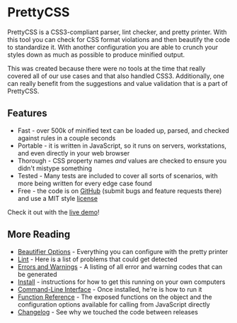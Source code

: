 PrettyCSS
=========

PrettyCSS is a CSS3-compliant parser, lint checker, and pretty printer.  With this tool you can check for CSS format violations and then beautify the code to standardize it.  With another configuration you are able to crunch your styles down as much as possible to produce minified output.

This was created because there were no tools at the time that really covered all of our use cases and that also handled CSS3.  Additionally, one can really benefit from the suggestions and value validation that is a part of PrettyCSS.

Features
--------

* Fast - over 500k of minified text can be loaded up, parsed, and checked against rules in a couple seconds
* Portable - it is written in JavaScript, so it runs on servers, workstations, and even directly in your web browser
* Thorough - CSS property names *and* values are checked to ensure you didn't mistype something
* Tested - Many tests are included to cover all sorts of scenarios, with more being written for every edge case found
* Free - the code is on [GitHub] (submit bugs and feature requests there) and use a MIT style [license]

[GitHub]: https://github.com/fidian/PrettyCSS
[license]: https://github.com/fidian/PrettyCSS/blob/master/docs/License.md

Check it out with the [live demo]!

[live demo]: http://fidian.github.com/PrettyCSS/

More Reading
------------

* [Beautifier Options] - Everything you can configure with the pretty printer
* [Lint] - Here is a list of problems that could get detected
* [Errors and Warnings] - A listing of all error and warning codes that can be generated
* [Install] - instructions for how to get this running on your own computers
* [Command-Line Interface] - Once installed, he're is how to run it
* [Function Reference] - The exposed functions on the object and the configuration options available for calling from JavaScript directly
* [Changelog] - See why we touched the code between releases

[Beautifier Options]: docs/BeautifierOptions.md
[Changelog]: docs/Changelog.md
[Command-Line Interface]: docs/CommandLine.md
[Errors and Warnings]: docs/ErrorsAndWarnings.md
[Function Reference]: docs/Functions.md
[Install]: docs/Install.md
[Lint]: docs/LintChecks.md
